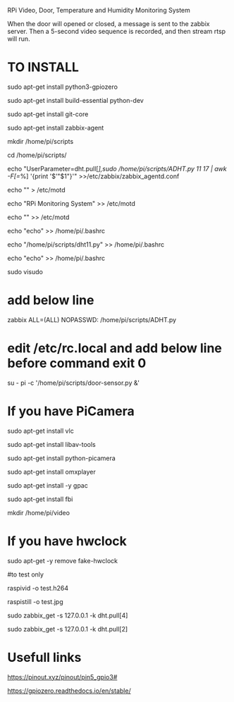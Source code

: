 RPi Video, Door, Temperature and Humidity Monitoring System

When the door will opened or closed, a message is sent to the zabbix server. Then a 5-second video sequence is recorded, and then stream rtsp will run. 


# TO INSTALL

sudo apt-get install python3-gpiozero

sudo apt-get install build-essential python-dev

sudo apt-get install git-core

sudo apt-get install zabbix-agent

mkdir /home/pi/scripts

cd /home/pi/scripts/

echo "UserParameter=dht.pull[*],sudo /home/pi/scripts/ADHT.py 11 17 | awk -F[=*%] '{print '$'"$1"}'" >>/etc/zabbix/zabbix_agentd.conf

echo "" > /etc/motd

echo "RPi Monitoring System" >> /etc/motd

echo "" >> /etc/motd


echo "echo" >> /home/pi/.bashrc

echo "/home/pi/scripts/dht11.py" >> /home/pi/.bashrc

echo "echo" >> /home/pi/.bashrc


sudo visudo 

# add below line 

zabbix ALL=(ALL) NOPASSWD: /home/pi/scripts/ADHT.py


# edit /etc/rc.local and add below line before command exit 0

su - pi -c '/home/pi/scripts/door-sensor.py &'


# If you have PiCamera

sudo apt-get install vlc

sudo apt-get install  libav-tools

sudo apt-get install python-picamera

sudo apt-get install omxplayer

sudo apt-get install -y gpac

sudo apt-get install fbi

mkdir /home/pi/video


# If you have hwclock

sudo apt-get -y remove fake-hwclock



#to test only

raspivid -o test.h264

raspistill -o test.jpg

sudo zabbix_get -s 127.0.0.1 -k dht.pull[4]

sudo zabbix_get -s 127.0.0.1 -k dht.pull[2]

# Usefull links

https://pinout.xyz/pinout/pin5_gpio3#

https://gpiozero.readthedocs.io/en/stable/


